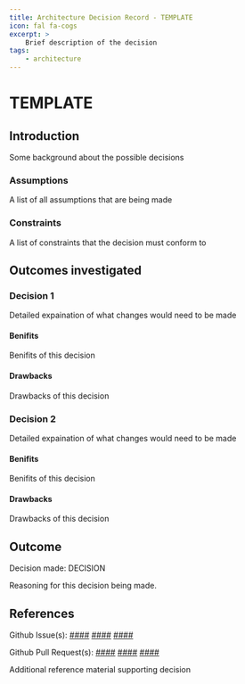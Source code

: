 ```yaml
---
title: Architecture Decision Record - TEMPLATE
icon: fal fa-cogs
excerpt: >
    Brief description of the decision
tags:
    - architecture
---
```


# TEMPLATE

## Introduction
Some background about the possible decisions

### Assumptions
A list of all assumptions that are being made

### Constraints
A list of constraints that the decision must conform to

## Outcomes investigated

### Decision 1
Detailed expaination of what changes would need to be made

#### Benifits
Benifits of this decision

#### Drawbacks
Drawbacks of this decision

### Decision 2
Detailed expaination of what changes would need to be made

#### Benifits
Benifits of this decision

#### Drawbacks
Drawbacks of this decision

## Outcome
Decision made: DECISION

Reasoning for this decision being made.

## References
Github Issue(s): [####](link) [####](link) [####](link)

Github Pull Request(s): [####](link) [####](link) [####](link)

Additional reference material supporting decision